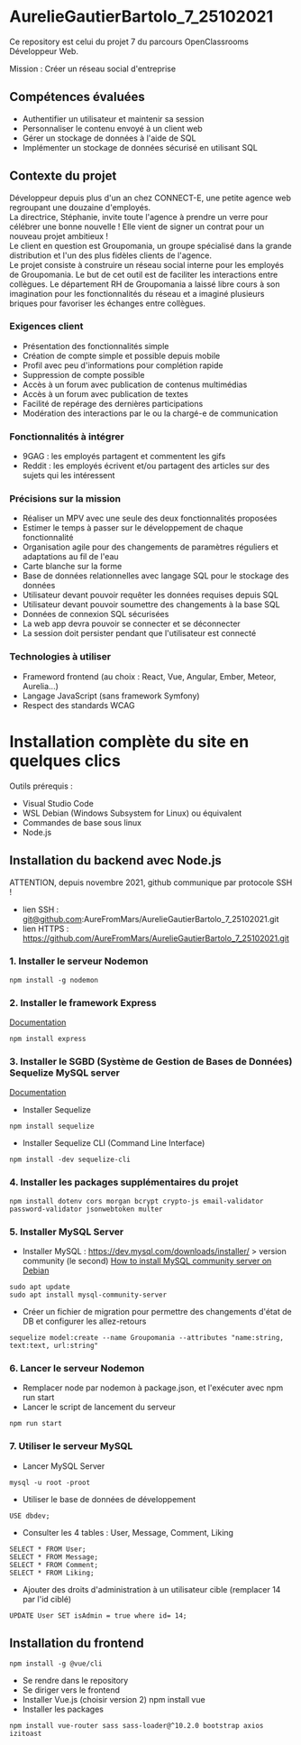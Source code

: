 # AurelieGautierBartolo_7_25102021
Ce repository est celui du projet 7 du parcours OpenClassrooms Développeur Web.  
  
Mission : Créer un réseau social d'entreprise
  
## Compétences évaluées
- Authentifier un utilisateur et maintenir sa session
- Personnaliser le contenu envoyé à un client web
- Gérer un stockage de données à l'aide de SQL
- Implémenter un stockage de données sécurisé en utilisant SQL 
  
## Contexte du projet
Développeur depuis plus d'un an chez CONNECT-E, une petite agence web regroupant une douzaine d'employés.  
La directrice, Stéphanie, invite toute l'agence à prendre un verre pour célébrer une bonne nouvelle ! Elle vient de signer un contrat pour un nouveau projet ambitieux !  
Le client en question est Groupomania, un groupe spécialisé dans la grande distribution et l'un des plus fidèles clients de l'agence.  
Le projet consiste à construire un réseau social interne pour les employés de Groupomania. Le but de cet outil est de faciliter les interactions entre collègues. Le département RH de Groupomania a laissé libre cours à son imagination pour les fonctionnalités du réseau et a imaginé plusieurs briques pour favoriser les échanges entre collègues.
  
### Exigences client
- Présentation des fonctionnalités simple
- Création de compte simple et possible depuis mobile
- Profil avec peu d'informations pour complétion rapide
- Suppression de compte possible
- Accès à un forum avec publication de contenus multimédias
- Accès à un forum avec publication de textes
- Facilité de repérage des dernières participations
- Modération des interactions par le ou la chargé-e de communication
  
### Fonctionnalités à intégrer
- 9GAG : les employés partagent et commentent les gifs
- Reddit : les employés écrivent et/ou partagent des articles sur des sujets qui les intéressent
  
### Précisions sur la mission
- Réaliser un MPV avec une seule des deux fonctionnalités proposées
- Estimer le temps à passer sur le développement de chaque fonctionnalité
- Organisation agile pour des changements de paramètres réguliers et adaptations au fil de l'eau
- Carte blanche sur la forme
- Base de données relationnelles avec langage SQL pour le stockage des données
- Utilisateur devant pouvoir requêter les données requises depuis SQL
- Utilisateur devant pouvoir soumettre des changements à la base SQL
- Données de connexion SQL sécurisées
- La web app devra pouvoir se connecter et se déconnecter
- La session doit persister pendant que l'utilisateur est connecté
  
### Technologies à utiliser
- Frameword frontend (au choix : React, Vue, Angular, Ember, Meteor, Aurelia...)
- Langage JavaScript (sans framework Symfony)
- Respect des standards WCAG
  
# Installation complète du site en quelques clics

Outils prérequis :
- Visual Studio Code
- WSL Debian (Windows Subsystem for Linux) ou équivalent
- Commandes de base sous linux
- Node.js

## Installation du backend avec Node.js  
  
ATTENTION, depuis novembre 2021, github communique par protocole SSH !
- lien SSH : git@github.com:AureFromMars/AurelieGautierBartolo_7_25102021.git
- lien HTTPS : https://github.com/AureFromMars/AurelieGautierBartolo_7_25102021.git

### 1. Installer le serveur Nodemon
```
npm install -g nodemon
```
### 2. Installer le framework Express
[Documentation](http://expressjs.com/fr/)
```
npm install express
```
### 3. Installer le SGBD (Système de Gestion de Bases de Données) Sequelize MySQL server
[Documentation](https://www.npmjs.com/package/sequelize)
- Installer Sequelize
```
npm install sequelize
```
- Installer Sequelize CLI (Command Line Interface)
```
npm install -dev sequelize-cli
```
### 4. Installer les packages supplémentaires du projet
```
npm install dotenv cors morgan bcrypt crypto-js email-validator password-validator jsonwebtoken multer
```
### 5. Installer MySQL Server
- Installer MySQL : https://dev.mysql.com/downloads/installer/ > version community (le second)
[How to install MySQL community server on Debian](https://linuxconfig.org/how-to-install-mysql-community-server-on-debian-9-stretch-linux)
```
sudo apt update
sudo apt install mysql-community-server
```
- Créer un fichier de migration pour permettre des changements d'état de DB et configurer les allez-retours
```
sequelize model:create --name Groupomania --attributes "name:string, text:text, url:string"
```
### 6. Lancer le serveur Nodemon
- Remplacer node par nodemon à package.json, et l'exécuter avec npm run start
- Lancer le script de lancement du serveur
```
npm run start
```
### 7. Utiliser le serveur MySQL
- Lancer MySQL Server
```
mysql -u root -proot
```
- Utiliser le base de données de développement
```
USE dbdev;
```
- Consulter les 4 tables : User, Message, Comment, Liking
```
SELECT * FROM User;
SELECT * FROM Message;
SELECT * FROM Comment;
SELECT * FROM Liking;
```
- Ajouter des droits d'administration à un utilisateur cible (remplacer 14 par l'id ciblé)
```
UPDATE User SET isAdmin = true where id= 14;
```
## Installation du frontend  
```
npm install -g @vue/cli
```
- Se rendre dans le repository
- Se diriger vers le frontend
- Installer Vue.js (choisir version 2)
npm install vue
- Installer les packages
```
npm install vue-router sass sass-loader@^10.2.0 bootstrap axios izitoast
```
